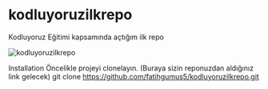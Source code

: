 # kodluyoruzilkrepo
Kodluyoruz Eğitimi kapsamında açtığım ilk repo

![kodluyoruzilkrepo](https://user-images.githubusercontent.com/75044394/157111581-15714c40-fd9c-4dcf-8969-3e2a2d806d73.JPG)


Installation
Öncelikle projeyi clonelayın. (Buraya sizin reponuzdan aldığınız link gelecek)
git clone https://github.com/fatihgumus5/kodluyoruzilkrepo.git
